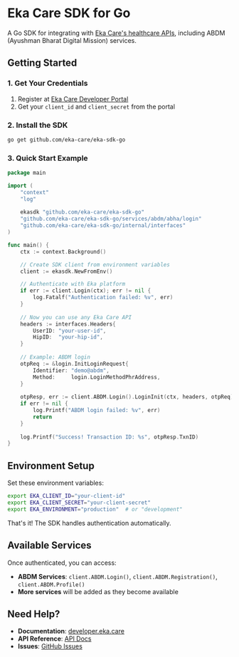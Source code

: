 # Eka Care SDK for Go

A Go SDK for integrating with [Eka Care's healthcare APIs](https://developer.eka.care), including ABDM (Ayushman Bharat Digital Mission) services.

## Getting Started

### 1. Get Your Credentials

1. Register at [Eka Care Developer Portal](https://developer.eka.care)
2. Get your `client_id` and `client_secret` from the portal

### 2. Install the SDK

```bash
go get github.com/eka-care/eka-sdk-go
```

### 3. Quick Start Example

```go
package main

import (
    "context"
    "log"
    
    ekasdk "github.com/eka-care/eka-sdk-go"
    "github.com/eka-care/eka-sdk-go/services/abdm/abha/login"
    "github.com/eka-care/eka-sdk-go/internal/interfaces"
)

func main() {
    ctx := context.Background()

    // Create SDK client from environment variables
    client := ekasdk.NewFromEnv()

    // Authenticate with Eka platform
    if err := client.Login(ctx); err != nil {
        log.Fatalf("Authentication failed: %v", err)
    }
    
    // Now you can use any Eka Care API
    headers := interfaces.Headers{
        UserID: "your-user-id",
        HipID:  "your-hip-id",
    }
    
    // Example: ABDM login
    otpReq := &login.InitLoginRequest{
        Identifier: "demo@abdm",
        Method:     login.LoginMethodPhrAddress,
    }
    
    otpResp, err := client.ABDM.Login().LoginInit(ctx, headers, otpReq)
    if err != nil {
        log.Printf("ABDM login failed: %v", err)
        return
    }
    
    log.Printf("Success! Transaction ID: %s", otpResp.TxnID)
}
```

## Environment Setup

Set these environment variables:

```bash
export EKA_CLIENT_ID="your-client-id"
export EKA_CLIENT_SECRET="your-client-secret"
export EKA_ENVIRONMENT="production"  # or "development"
```

That's it! The SDK handles authentication automatically.

## Available Services

Once authenticated, you can access:

- **ABDM Services**: `client.ABDM.Login()`, `client.ABDM.Registration()`, `client.ABDM.Profile()`
- **More services** will be added as they become available

## Need Help?

- **Documentation**: [developer.eka.care](https://developer.eka.care)
- **API Reference**: [API Docs](https://developer.eka.care/api-reference)
- **Issues**: [GitHub Issues](https://github.com/eka-care/eka-sdk-go/issues)